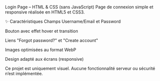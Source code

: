 Login Page – HTML & CSS (sans JavaScript)
Page de connexion simple et responsive réalisée en HTML5 et CSS3.

✨ Caractéristiques
Champs Username/Email et Password

Bouton avec effet hover et transition

Liens "Forgot password?" et "Create account"

Images optimisées au format WebP

Design adapté aux écrans (responsive)


Ce projet est uniquement visuel.
Aucune fonctionnalité serveur ou sécurité n’est implémentée.
